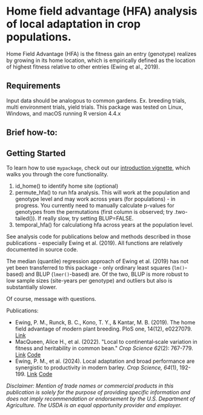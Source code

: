 # Home field advantage (HFA) analysis of local adaptation in crop populations.

Home Field Advantage (HFA) is the fitness gain an entry (genotype) realizes by growing in its home location, which is empirically defined as the location of highest fitness relative to other entries (Ewing et al., 2019).

## Requirements

Input data should be analogous to common gardens. Ex. breeding trials, multi environment trials, yield trials. This package was tested on Linux, Windows, and macOS running R version 4.4.x

## Brief how-to:

## Getting Started

To learn how to use `mypackage`, check out our [introduction vignette](vignettes/getting-started.html), which walks you through the core functionality.

1.  id_home() to identify home site (optional)
2.  permute_hfa() to run hfa analysis. This will work at the population and genotype level and may work across years (for populations) - in progress. You currently need to manually calculate p-values for genotypes from the permutations (first column is observed; try .two-tailed()). If really slow, try setting BLUP=FALSE.
3.  temporal_hfa() for calculationg hfa across years at the population level.

See analysis code for publications below and methods described in those publications - especially Ewing et al. (2019). All functions are relatively documented in source code.

The median (quantile) regression approach of Ewing et al. (2019) has not yet been transferred to this package - only ordinary least squares (`lm()`-based) and BLUP (`lmer()`-based) are. Of the two, BLUP is more robust to low sample sizes (site-years per genotype) and outliers but also is substantially slower.

Of course, message with questions.

Publications:

-   Ewing, P. M., Runck, B. C., Kono, T. Y., & Kantar, M. B. (2019). The home field advantage of modern plant breeding. PloS one, 14(12), e0227079. [Link](https://journals.plos.org/plosone/article?id=10.1371/journal.pone.0227079)
-   MacQueen, Alice H., et al. (2022). "Local to continental‐scale variation in fitness and heritability in common bean." *Crop Science 62*(2): 767-779. [Link](https://acsess.onlinelibrary.wiley.com/doi/full/10.1002/csc2.20694) [Code](https://github.com/Alice-MacQueen/cdbn-home-away)
-   Ewing, P. M., et al. (2024). Local adaptation and broad performance are synergistic to productivity in modern barley. *Crop Science, 64*(1), 192-199. [Link](https://acsess.onlinelibrary.wiley.com/doi/full/10.1002/csc2.21168) [Code](https://doi.org/10.5281/zenodo.10267964)

*Disclaimer: Mention of trade names or commercial products in this publication is solely for the purpose of providing specific information and does not imply recommendation or endorsement by the U.S. Department of Agriculture. The USDA is an equal opportunity provider and employer.*
